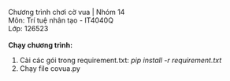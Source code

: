 Chương trình chơi cờ vua | Nhóm 14
<br>
Môn: Trí tuệ nhân tạo - IT4040Q
<br>
Lớp: 126523
<br>
<br>
**Chạy chương trình:**
1. Cài các gói trong requirement.txt: _pip install -r requirement.txt_ <br>
2. Chạy file covua.py
